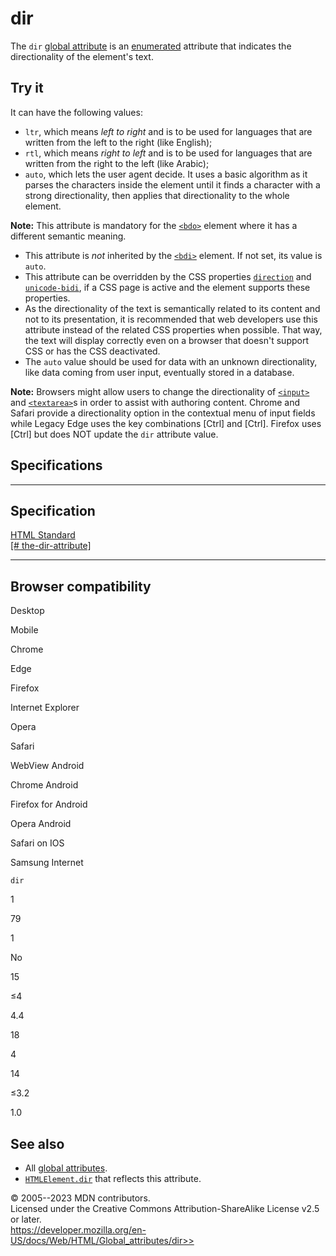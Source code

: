 dir
===

The `dir` [global attribute](_Resources/Markup%20And%20Styling/html/global_attributes/index.md) is an
[enumerated](https://developer.mozilla.org/en-US/docs/Glossary/Enumerated)
attribute that indicates the directionality of the element\'s text.

Try it
------

It can have the following values:

- `ltr`, which means *left to right* and is to be used for languages
    that are written from the left to the right (like English);
- `rtl`, which means *right to left* and is to be used for languages
    that are written from the right to the left (like Arabic);
- `auto`, which lets the user agent decide. It uses a basic algorithm
    as it parses the characters inside the element until it finds a
    character with a strong directionality, then applies that
    directionality to the whole element.

**Note:** This attribute is mandatory for the [`<bdo>`](../element/bdo)
element where it has a different semantic meaning.

- This attribute is *not* inherited by the [`<bdi>`](../element/bdi)
    element. If not set, its value is `auto`.
- This attribute can be overridden by the CSS properties
    [`direction`](https://developer.mozilla.org/en-US/docs/Web/CSS/direction)
    and
    [`unicode-bidi`](https://developer.mozilla.org/en-US/docs/Web/CSS/unicode-bidi),
    if a CSS page is active and the element supports these properties.
- As the directionality of the text is semantically related to its
    content and not to its presentation, it is recommended that web
    developers use this attribute instead of the related CSS properties
    when possible. That way, the text will display correctly even on a
    browser that doesn\'t support CSS or has the CSS deactivated.
- The `auto` value should be used for data with an unknown
    directionality, like data coming from user input, eventually stored
    in a database.

**Note:** Browsers might allow users to change the directionality of
[`<input>`](../element/input) and [`<textarea>`](../element/textarea)s
in order to assist with authoring content. Chrome and Safari provide a
directionality option in the contextual menu of input fields while
Legacy Edge uses the key combinations [Ctrl]
and [Ctrl]. Firefox uses
[Ctrl] but does NOT update
the `dir` attribute value.

Specifications
--------------

  ------------------------------------------------------------------------------------------------

Specification
  ------------------------------------------------------------------------------------------------

  [HTML Standard\
  [\#
  the-dir-attribute]](https://html.spec.whatwg.org/multipage/dom.html#the-dir-attribute)

  ------------------------------------------------------------------------------------------------

Browser compatibility
---------------------

Desktop

Mobile

Chrome

Edge

Firefox

Internet Explorer

Opera

Safari

WebView Android

Chrome Android

Firefox for Android

Opera Android

Safari on IOS

Samsung Internet

`dir`

1

79

1

No

15

≤4

4.4

18

4

14

≤3.2

1.0

See also
--------

- All [global attributes](_Resources/Markup%20And%20Styling/html/global_attributes/index.md).
- [`HTMLElement.dir`](https://developer.mozilla.org/en-US/docs/Web/API/HTMLElement/dir)
    that reflects this attribute.

© 2005--2023 MDN contributors.\
Licensed under the Creative Commons Attribution-ShareAlike License v2.5
or later.\
https://developer.mozilla.org/en-US/docs/Web/HTML/Global_attributes/dir>>
